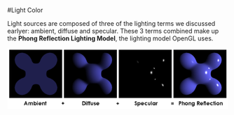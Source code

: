 #Light Color

Light sources are composed of three of the lighting terms we discussed earlyer: ambient, diffuse and specular. These 3 terms combined make up the __Phong Reflection Lighting Model__, the lighting model OpenGL uses.

![PHONG](phong.png)